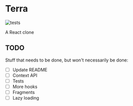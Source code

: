 # Terra

![tests](https://github.com/alevann/terra/actions/workflows/jest.yml/badge.svg?event=push)

A React clone

## TODO

Stuff that needs to be done, but won't necessarily be done:

* [ ] Update README
* [ ] Context API
* [ ] Tests
* [ ] More hooks
* [ ] Fragments
* [ ] Lazy loading
